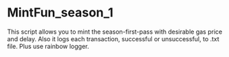 # MintFun_season_1
 This script allows you to mint the season-first-pass with desirable gas price and delay. Also it logs each transaction, successful or unsuccessful, to .txt file. Plus use rainbow logger.
